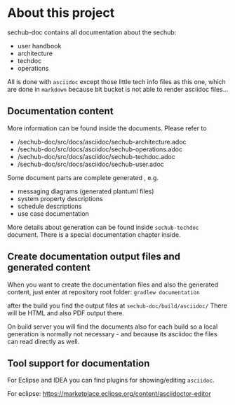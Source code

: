 <!-- SPDX-License-Identifier: MIT --->

# About this project

sechub-doc contains all documentation about the sechub:

- user handbook
- architecture
- techdoc
- operations

All is done with `asciidoc` except those little tech info files as this one, which are done in `markdown` because bit bucket is not
able to render asciidoc files...

## Documentation content
More information can be found inside the documents.
Please refer to

- /sechub-doc/src/docs/asciidoc/sechub-architecture.adoc
- /sechub-doc/src/docs/asciidoc/sechub-operations.adoc
- /sechub-doc/src/docs/asciidoc/sechub-techdoc.adoc
- /sechub-doc/src/docs/asciidoc/sechub-user.adoc

Some document parts are complete generated , e.g.

- messaging diagrams (generated plantuml files)
- system property descriptions
- schedule descriptions
- use case documentation

More details about generation can be found inside `sechub-techdoc` document. There is a special documentation chapter inside.

## Create documentation output files and generated content
When you want to create the documentation files and also the generated content, just enter at repository root folder:
`gradlew documentation`

after the build you find the output files at
`sechub-doc/build/asciidoc/`
There will be HTML and also PDF output there.

On build server you will find the documents also for each build so a local generation is normally not necessary -
and because its asciidoc the files can read directly as well.


## Tool support for documentation
For Eclipse and IDEA you can find plugins for showing/editing `asciidoc`.

For eclipse: https://marketplace.eclipse.org/content/asciidoctor-editor
